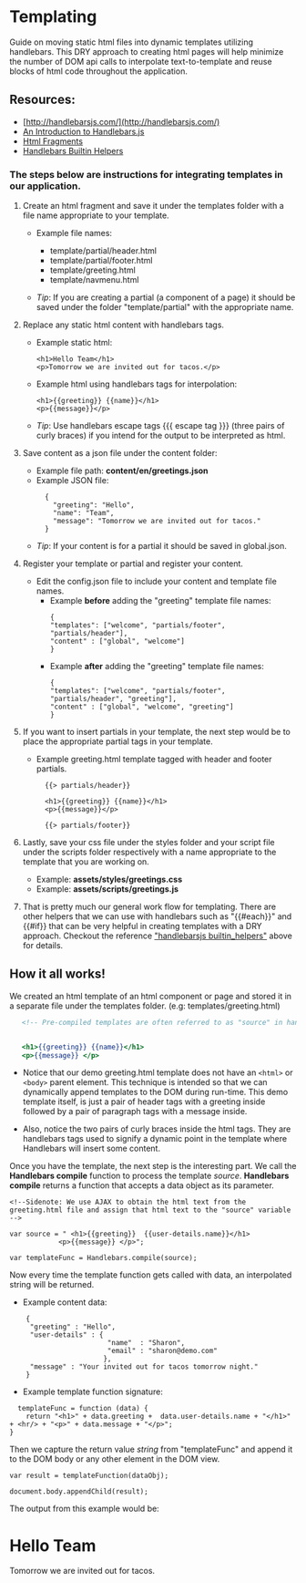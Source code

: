 # Templating
Guide on moving static html files into dynamic templates utilizing handlebars.
This DRY approach to creating html pages will help minimize the number of DOM api calls to interpolate text-to-template and reuse blocks of html code throughout the application.

## Resources: 
+ [http://handlebarsjs.com/](http://handlebarsjs.com/)
+ [An Introduction to Handlebars.js](https://www.youtube.com/watch?v=SPaw1ETzS2c)
+ [Html Fragments](http://www.jafsoft.com/doco/tag_manual_3.html)
+ [Handlebars Builtin Helpers](https://handlebarsjs.com/builtin_helpers.html)


### The steps below are instructions for integrating templates in our application.
1. Create an html fragment and save it under the templates folder with a file name appropriate to your template.
    - Example file names:
      - template/partial/header.html
      - template/partial/footer.html
      - template/greeting.html
      - template/navmenu.html

    -  *Tip*: If you are creating a partial (a component of a page) it should be      saved under the folder "template/partial" with the appropriate name.

2. Replace any static html content with handlebars tags.
    - Example static html:
      ```
      <h1>Hello Team</h1>
      <p>Tomorrow we are invited out for tacos.</p>
      ```  
    - Example html using handlebars tags for interpolation:
      ```
      <h1>{{greeting}} {{name}}</h1>
      <p>{{message}}</p>
      ```
    - *Tip*: Use handlebars escape tags {{{ escape tag }}} (three pairs of curly braces) if you intend for the output to be interpreted as html.

3. Save content as a json file under the content folder:
   - Example file path: **content/en/greetings.json**
   - Example JSON file:
      ```
        {
          "greeting": "Hello",
          "name": "Team",
          "message": "Tomorrow we are invited out for tacos."
        }
      ```
   -  *Tip*: If your content is for a partial it should be saved in global.json.

4. Register your template or partial and register your content.
    
    - Edit the config.json file to include your content and template file names.
      - Example **before** adding the "greeting" template file names:
        ```
        {
        "templates": ["welcome", "partials/footer", "partials/header"],
        "content" : ["global", "welcome"]
        }
        ```  
      - Example **after** adding the "greeting" template file names:
        ```
        {
        "templates": ["welcome", "partials/footer", "partials/header", "greeting"],
        "content" : ["global", "welcome", "greeting"]
        }
        ```
5. If you want to insert partials in your template, the next step would be to place the appropriate partial tags in your template.
    - Example greeting.html template tagged with header and footer partials.
      ```
        {{> partials/header}}

        <h1>{{greeting}} {{name}}</h1>
        <p>{{message}}</p>

        {{> partials/footer}}

      ```

6. Lastly, save your css file under the styles folder and your script file under the scripts folder respectively with a name appropriate to the template that you are working on.
    - Example: **assets/styles/greetings.css**
    - Example: **assets/scripts/greetings.js**

7. That is pretty much our general work flow for templating. There are other helpers that we can use with handlebars such as 
"{{#each}}" and {{#if}} that can be very helpful in creating templates with a DRY approach. Checkout the reference ["handlebarsjs builtin_helpers"](#resources) above for details.

## How it all works!
We created an html template of an html component or page and stored it in a separate file under the templates folder. (e.g: templates/greeting.html)

```greeting.html source
   <!-- Pre-compiled templates are often referred to as "source" in handlebars.js -->


   <h1>{{greeting}} {{name}}</h1>
   <p>{{message}} </p>

```

- Notice that our demo greeting.html template does not have an `<html>` or `<body>` parent element.
  This technique is intended so that we can dynamically append templates to the DOM during run-time.
  This demo template itself, is just a pair of header tags with a greeting inside followed by a pair of paragraph tags with a message inside.
  
- Also, notice the two pairs of curly braces inside the html tags. They are handlebars tags used to signify a dynamic point in the template where Handlebars will insert some content.


Once you have the template, the next step is the interesting part. We call the **Handlebars compile** function to process the template *source*. **Handlebars compile** returns a function that accepts a data object as its parameter.

```
<!--Sidenote: We use AJAX to obtain the html text from the greeting.html file and assign that html text to the "source" variable -->

var source = " <h1>{{greeting}}  {{user-details.name}}</h1>
            <p>{{message}} </p>";

var templateFunc = Handlebars.compile(source);
```


Now every time the template function gets called with data, an interpolated string will be returned.
- Example content data: 
```
    {
     "greeting" : "Hello",
     "user-details" : {
                        "name"  : "Sharon",
                        "email" : "sharon@demo.com"
                       },
     "message" : "Your invited out for tacos tomorrow night."
    }
```
- Example template function signature:

```
  templateFunc = function (data) {
    return "<h1>" + data.greeting +  data.user-details.name + "</h1>" + <hr/> + "<p>" + data.message + "</p>";
}
```

Then we capture the return value *string* from "templateFunc" and append it to the DOM body or any other element in the DOM view.

```
var result = templateFunction(dataObj);

document.body.appendChild(result);

```

The output from this example would be:
# Hello Team
Tomorrow we are invited out for tacos.
